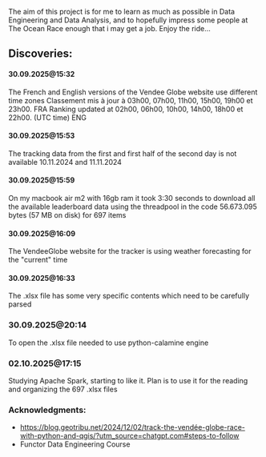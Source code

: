 The aim of this project is for me to learn as much as possible in Data Engineering and Data Analysis, and to hopefully impress some people at The Ocean Race enough that i may get a job. Enjoy the ride...

## Discoveries:

#### 30.09.2025@15:32 
The French and English versions of the Vendee Globe website use different time zones
Classement mis à jour à 03h00, 07h00, 11h00, 15h00, 19h00 et 23h00. FRA
Ranking updated at 02h00, 06h00, 10h00, 14h00, 18h00 et 22h00. (UTC time) ENG


#### 30.09.2025@15:53
The tracking data from the first and first half of the second day is not available
10.11.2024 and 11.11.2024

#### 30.09.2025@15:59
On my macbook air m2 with 16gb ram it took 3:30 seconds to download all the available leaderboard data
using the threadpool in the code 
56.673.095 bytes (57 MB on disk) for 697 items

#### 30.09.2025@16:09
The VendeeGlobe website for the tracker is using weather forecasting for the "current" time


#### 30.09.2025@16:33
The .xlsx file has some very specific contents which need to be carefully parsed

### 30.09.2025@20:14
To open the .xlsx file needed to use python-calamine engine 

### 02.10.2025@17:15
Studying Apache Spark, starting to like it. Plan is to use it for the reading and organizing the 697 .xlsx files

### Acknowledgments:
- https://blog.geotribu.net/2024/12/02/track-the-vendée-globe-race-with-python-and-qgis/?utm_source=chatgpt.com#steps-to-follow
- Functor Data Engineering Course
